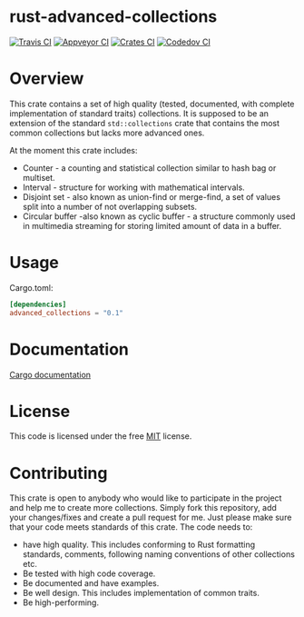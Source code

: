 # rust-advanced-collections

[![Travis CI][tcii]][tci] [![Appveyor CI][acii]][aci] [![Crates CI][ccii]][cci]  [![Codedov CI][vcii]][vci]  

[tcii]: https://travis-ci.org/szymonwieloch/rust-advanced-collections.svg?branch=master
[tci]: https://travis-ci.org/szymonwieloch/rust-advanced-collections
[acii]: https://ci.appveyor.com/api/projects/status/github/szymonwieloch/rust-advanced-collections?svg=true
[aci]: https://ci.appveyor.com/project/szymonwieloch/rust-advanced-collections
[ccii]: https://img.shields.io/crates/v/advanced_collections.svg
[cci]: https://crates.io/crates/advanced_collections
[vcii]: https://codecov.io/api/gh/szymonwieloch/rust-advanced-collections/branch/master/graph/badge.svg
[vci]: https://codecov.io/gh/szymonwieloch/rust-advanced-collections

# Overview

This crate contains a set of high quality (tested, documented, with complete implementation
of standard traits) collections. It is supposed to be an extension of the standard
`std::collections` crate that contains the most common collections but lacks more advanced ones.

At the moment this crate includes:

- Counter - a counting and statistical collection similar to hash bag or multiset.
- Interval - structure for working with mathematical intervals.
- Disjoint set - also known as union-find or merge-find, a set of values split into a number of not overlapping subsets.
- Circular buffer -also known as cyclic buffer - a structure commonly used in multimedia streaming for storing 
    limited amount of data in a buffer.

# Usage

Cargo.toml:

```toml
[dependencies]
advanced_collections = "0.1"
```

# Documentation

[Cargo documentation](https://docs.rs/advanced_collections)

# License

This code is licensed under the free [MIT](./LICENSE) license.

# Contributing

This crate is open to anybody who would like to participate in the project and help me to create more collections.
Simply fork this repository, add your changes/fixes and create a pull request for me. 
Just please make sure that your code meets standards of this crate. The code needs to:

- have high quality. This includes conforming to Rust formatting standards, comments, following naming conventions of
    other collections etc.
- Be tested with high code coverage.
- Be documented and have examples.
- Be well design. This includes implementation of common traits.
- Be high-performing.

